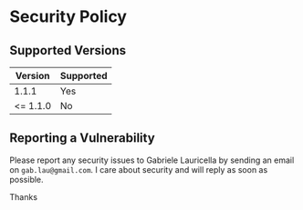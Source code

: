 # Security Policy

## Supported Versions

| Version | Supported          |
| ------- | ------------------ |
| 1.1.1   | Yes |
| <= 1.1.0 | No |

## Reporting a Vulnerability

Please report any security issues to Gabriele Lauricella by sending an email on `gab.lau@gmail.com`. I care about security and will reply as soon as possible.

Thanks 
